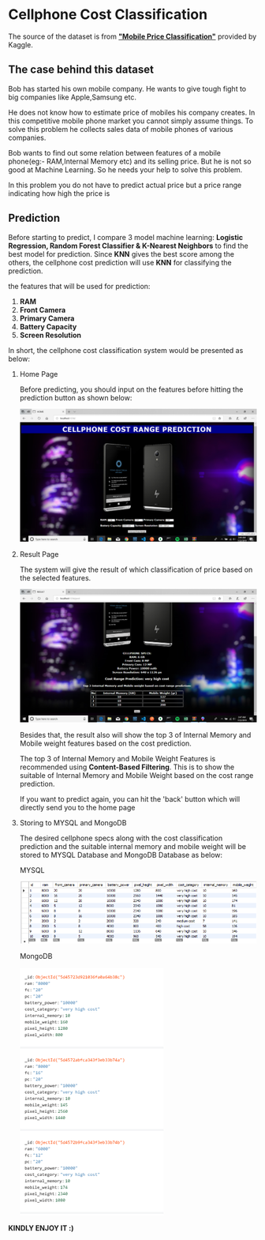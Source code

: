 # Cellphone Cost Classification

The source of the dataset is from __["Mobile Price Classification"](https://www.kaggle.com/iabhishekofficial/mobile-price-classification/kernels)__ provided by Kaggle. 

## The case behind this dataset 

Bob has started his own mobile company. He wants to give tough fight to big companies like Apple,Samsung etc.

He does not know how to estimate price of mobiles his company creates. In this competitive mobile phone market you cannot simply assume things. To solve this problem he collects sales data of mobile phones of various companies.

Bob wants to find out some relation between features of a mobile phone(eg:- RAM,Internal Memory etc) and its selling price. But he is not so good at Machine Learning. So he needs your help to solve this problem.

In this problem you do not have to predict actual price but a price range indicating how high the price is

## Prediction

Before starting to predict, I compare 3 model machine learning: __Logistic Regression, Random Forest Classifier & K-Nearest Neighbors__ to find the best model for prediction. Since __KNN__ gives the best score among the others, the cellphone cost prediction will use __KNN__ for classifying the prediction. 

the features that will be used for prediction:
1. __RAM__
2. __Front Camera__
3. __Primary Camera__
4. __Battery Capacity__
5. __Screen Resolution__

In short, the cellphone cost classification system would be presented as below:

1. Home Page

    Before predicting, you should input on the features before hitting the prediction button as shown below:

    ![Home](images/home.png)

2. Result Page

    The system will give the result of which classification of price based on the selected features.

    ![Result](images/result.png)

    Besides that, the result also will show the top 3 of Internal Memory and Mobile weight features based on the cost prediction. 
    
    The top 3 of Internal Memory and Mobile Weight Features is recommended using __Content-Based Filtering__. This is to show the suitable of Internal Memory and Mobile Weight based on the cost range prediction.

    If you want to predict again, you can hit the 'back' button which will directly send you to the home page

3. Storing to MYSQL and MongoDB

   The desired cellphone specs along with the cost classification prediction and the suitable internal memory and mobile weight will be stored to MYSQL Database and MongoDB Database as below:

   MYSQL

   ![MYSQL](images/mysqlstorage.png)

   MongoDB

   ![MONGODB](images/mongodbstorage.png)


__KINDLY ENJOY IT :)__